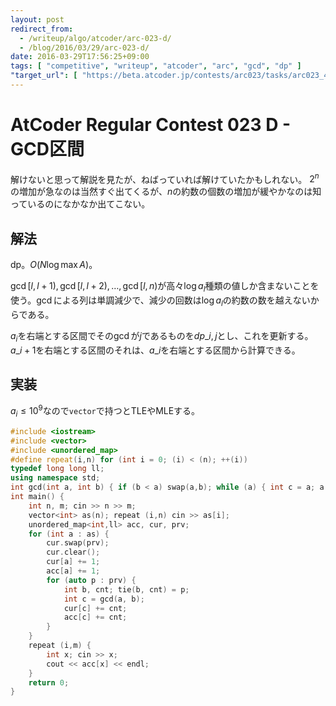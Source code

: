 ```yaml
---
layout: post
redirect_from:
  - /writeup/algo/atcoder/arc-023-d/
  - /blog/2016/03/29/arc-023-d/
date: 2016-03-29T17:56:25+09:00
tags: [ "competitive", "writeup", "atcoder", "arc", "gcd", "dp" ]
"target_url": [ "https://beta.atcoder.jp/contests/arc023/tasks/arc023_4" ]
---
```


# AtCoder Regular Contest 023 D - GCD区間

解けないと思って解説を見たが、ねばっていれば解けていたかもしれない。
$2^n$の増加が急なのは当然すぐ出てくるが、$n$の約数の個数の増加が緩やかなのは知っているのになかなか出てこない。

## 解法

dp。$O(N \log \max A)$。

$\gcd [l,l+1), \gcd [l,l+2), \dots, \gcd [l,n)$が高々$\log a_l$種類の値しか含まないことを使う。$\gcd$による列は単調減少で、減少の回数は$\log a_l$の約数の数を越えないからである。

$a_i$を右端とする区間でその$\gcd$が$j$であるものを$dp\_{i,j}$とし、これを更新する。
$a\_{i+1}$を右端とする区間のそれは、$a\_i$を右端とする区間から計算できる。

## 実装

$a_i \le 10^9$なので`vector`で持つとTLEやMLEする。

``` c++
#include <iostream>
#include <vector>
#include <unordered_map>
#define repeat(i,n) for (int i = 0; (i) < (n); ++(i))
typedef long long ll;
using namespace std;
int gcd(int a, int b) { if (b < a) swap(a,b); while (a) { int c = a; a = b % c; b = c; } return b; }
int main() {
    int n, m; cin >> n >> m;
    vector<int> as(n); repeat (i,n) cin >> as[i];
    unordered_map<int,ll> acc, cur, prv;
    for (int a : as) {
        cur.swap(prv);
        cur.clear();
        cur[a] += 1;
        acc[a] += 1;
        for (auto p : prv) {
            int b, cnt; tie(b, cnt) = p;
            int c = gcd(a, b);
            cur[c] += cnt;
            acc[c] += cnt;
        }
    }
    repeat (i,m) {
        int x; cin >> x;
        cout << acc[x] << endl;
    }
    return 0;
}
```
